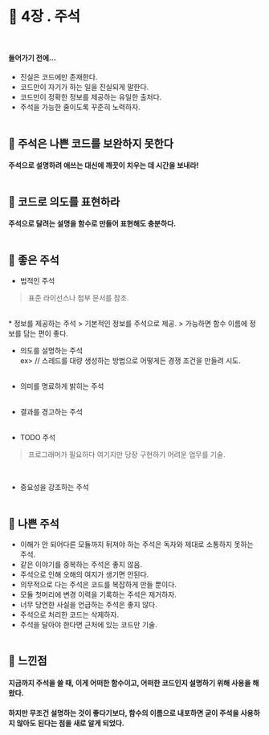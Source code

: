 # :speech_balloon: 4장 . 주석<br><br>


#### 들어가기 전에...    
* 진실은 코드에만 존재한다.   
* 코드만이 자기가 하는 일을 진실되게 말한다.    
* 코드만이 정확한 정보를 제공하는 유일한 출처다.   
* 주석을 가능한 줄이도록 꾸준히 노력하자.<br><br>

## :pushpin: 주석은 나쁜 코드를 보완하지 못한다<br>
#### 주석으로 설명하려 애쓰는 대신에 깨끗이 치우는 데 시간을 보내라!<br><br>


## :pushpin: 코드로 의도를 표현하라<br>
#### 주석으로 달려는 설명을 함수로 만들어 표현해도 충분하다.<br><br>


## :pushpin: 좋은 주석<br>
* 법적인 주석   
> 표준 라이선스나 첨부 문서를 참조.
<br>
* 정보를 제공하는 주석  
> 기본적인 정보를 주석으로 제공.   
> 가능하면 함수 이름에 정보를 담는 편이 좋다.
<br>

* 의도를 설명하는 주석   
    ex> // 스레드를 대량 생성하는 방법으로 어떻게든 경쟁 조건을 만들려 시도.<br><br>

* 의미를 명료하게 밝히는 주석<br><br>

* 결과를 경고하는 주석<br><br>

* TODO 주석   
> 프로그래머가 필요하다 여기지만 당장 구현하기 어려운 업무를 기술.
<br>

* 중요성을 강조하는 주석<br><br>

## :pushpin: 나쁜 주석<br>
* 이해가 안 되어다른 모듈까지 뒤져야 하는 주석은 독자와 제대로 소통하지 못하는 주석.   
* 같은 이야기를 중복하는 주석은 좋지 않음.   
* 주석으로 인해 오해의 여지가 생기면 안된다.   
* 의무적으로 다는 주석은 코드를 복잡하게 만들 뿐이다.   
* 모듈 첫머리에 변경 이력을 기록하는 주석은 제거하자.   
* 너무 당연한 사실을 언급하는 주석은 좋지 않다.   
* 주석으로 처리한 코드는 삭제하자.    
* 주석을 달아야 한다면 근처에 있는 코드만 기술.<br><br>

## :pushpin: 느낀점<br>
#### 지금까지 주석을 쓸 때, 이게 어떠한 함수이고, 어떠한 코드인지 설명하기 위해 사용을 해왔다.    
#### 하지만 무조건 설명하는 것이 좋다기보다, 함수의 이름으로 내포하면 굳이 주석을 사용하지 않아도 된다는 점을 새로 알게 되었다.  




